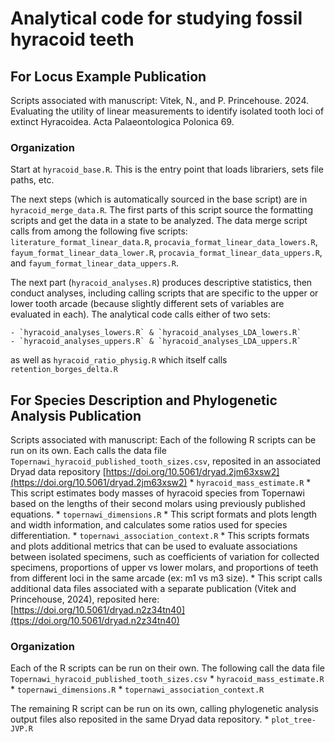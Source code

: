 # Analytical code for studying fossil hyracoid teeth
 
## For Locus Example Publication

Scripts associated with manuscript: Vitek, N., and P. Princehouse. 2024. Evaluating the utility of linear measurements to identify isolated tooth loci of extinct Hyracoidea. Acta Palaeontologica Polonica 69.

### Organization

Start at `hyracoid_base.R`. This is the entry point that loads librariers, sets file paths, etc.

The next steps (which is automatically sourced in the base script) are in `hyracoid_merge_data.R`. The first parts of this script source the formatting scripts and get the data in a state to be analyzed. The data merge script calls from among the following five scripts:  `literature_format_linear_data.R`, `procavia_format_linear_data_lowers.R`, `fayum_format_linear_data_lower.R`, `procavia_format_linear_data_uppers.R`, and `fayum_format_linear_data_uppers.R`.

The next part (`hyracoid_analyses.R`) produces descriptive statistics, then conduct analyses, including calling scripts that are specific to the upper or lower tooth arcade (because slightly different sets of variables are evaluated in each). The analytical code calls either of two sets: 

	- `hyracoid_analyses_lowers.R` & `hyracoid_analyses_LDA_lowers.R`
	- `hyracoid_analyses_uppers.R` & `hyracoid_analyses_LDA_uppers.R` 

as well as `hyracoid_ratio_physig.R` which itself calls `retention_borges_delta.R`

## For Species Description and Phylogenetic Analysis Publication

Scripts associated with manuscript: 
Each of the following R scripts can be run on its own. Each calls the data file `Topernawi_hyracoid_published_tooth_sizes.csv`, reposited in an associated Dryad data repository [https://doi.org/10.5061/dryad.2jm63xsw2](https://doi.org/10.5061/dryad.2jm63xsw2)
	* `hyracoid_mass_estimate.R`
		* This script estimates body masses of hyracoid species from Topernawi based on the lengths of their second molars using previously published equations.
	* `topernawi_dimensions.R`
		* This script formats and plots length and width information, and calculates some ratios used for species differentiation.
	* `topernawi_association_context.R`
		* This scripts formats and plots additional metrics that can be used to evaluate associations between isolated specimens, such as coefficients of variation for collected specimens, proportions of upper vs lower molars, and proportions of teeth from different loci in the same arcade (ex: m1 vs m3 size). 
		* This script calls additional data files associated with a separate publication (Vitek and Princehouse, 2024), reposited here: [https://doi.org/10.5061/dryad.n2z34tn40](ttps://doi.org/10.5061/dryad.n2z34tn40)

### Organization

Each of the R scripts can be run on their own. The following call the data file `Topernawi_hyracoid_published_tooth_sizes.csv`
	* `hyracoid_mass_estimate.R`
	* `topernawi_dimensions.R`
	* `topernawi_association_context.R`

The remaining R script can be run on its own, calling phylogenetic analysis output files also reposited in the same Dryad data repository. 
	* `plot_tree-JVP.R`
